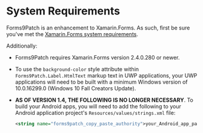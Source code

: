 # System Requirements

Forms9Patch is an enhancement to Xamarin.Forms.  As such, first be sure you've met the [Xamarin.Forms system requirements](https://developer.xamarin.com/guides/cross-platform/getting_started/requirements/).

Additionally:

- Forms9Patch requires Xamarin.Forms version 2.4.0.280 or newer.
- To use the `background-color` style attribute within `Forms9Patch.Label.HtmlText` markup text in UWP applications, your UWP applications will need to be built with a minimum Windows version of 10.0.16299.0 (Windows 10 Fall Creators Update).
- **AS OF VERSION 1.4, THE FOLLOWING IS NO LONGER NECESSARY**. To build your Android apps, you will need to add the following to your Android application project's `Resources/values/strings.xml` file:

   ```xml
   <string name="forms9patch_copy_paste_authority">your_Android_app_package_name_here.f9pcopypaste</string>
   ```
